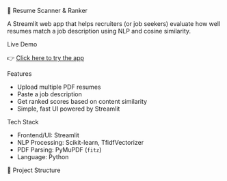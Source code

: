 📄 Resume Scanner & Ranker

A Streamlit web app that helps recruiters (or job seekers) evaluate how well resumes match a job description using NLP and cosine similarity.

Live Demo

👉 [Click here to try the app](https://resume-scanner-mfbbvn3tzcdlraj5mxueiw.streamlit.app/)  

Features

- Upload multiple PDF resumes
- Paste a job description
- Get ranked scores based on content similarity
- Simple, fast UI powered by Streamlit

Tech Stack

- Frontend/UI: Streamlit
- NLP Processing: Scikit-learn, TfidfVectorizer
- PDF Parsing: PyMuPDF (`fitz`)
- Language: Python

📂 Project Structure

